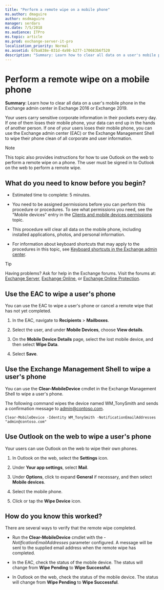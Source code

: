 ```yaml
---
title: "Perform a remote wipe on a mobile phone"
ms.author: dmaguire
author: msdmaguire
manager: serdars
ms.date: 7/5/2018
ms.audience: ITPro
ms.topic: article
ms.prod: exchange-server-it-pro
localization_priority: Normal
ms.assetid: 67ba838e-031d-4a98-b277-170683b6f520
description: "Summary: Learn how to clear all data on a user's mobile phone in the Exchange admin center."
---
```


# Perform a remote wipe on a mobile phone

 **Summary**: Learn how to clear all data on a user's mobile phone in the Exchange admin center in Exchange 2016 or Exchange 2019.
  
Your users carry sensitive corporate information in their pockets every day. If one of them loses their mobile phone, your data can end up in the hands of another person. If one of your users loses their mobile phone, you can use the Exchange admin center (EAC) or the Exchange Management Shell to wipe their phone clean of all corporate and user information.
  
> [!NOTE]
> This topic also provides instructions for how to use Outlook on the web to perform a remote wipe on a phone. The user must be signed in to Outlook on the web to perform a remote wipe.
  
## What do you need to know before you begin?

- Estimated time to complete: 5 minutes.
    
- You need to be assigned permissions before you can perform this procedure or procedures. To see what permissions you need, see the "Mobile devices" entry in the [Clients and mobile devices permissions](../../permissions/feature-permissions/client-and-mobile-device-permissions.md) topic.
    
- This procedure will clear all data on the mobile phone, including installed applications, photos, and personal information.
    
- For information about keyboard shortcuts that may apply to the procedures in this topic, see [Keyboard shortcuts in the Exchange admin center](../../about-documentation/exchange-admin-center-keyboard-shortcuts.md).
    
> [!TIP]
> Having problems? Ask for help in the Exchange forums. Visit the forums at: [Exchange Server](https://go.microsoft.com/fwlink/p/?linkId=60612), [Exchange Online](https://go.microsoft.com/fwlink/p/?linkId=267542), or [Exchange Online Protection](https://go.microsoft.com/fwlink/p/?linkId=285351).
  
## Use the EAC to wipe a user's phone

You can use the EAC to wipe a user's phone or cancel a remote wipe that has not yet completed.
  
1. In the EAC, navigate to **Recipients** \> **Mailboxes**.
    
2. Select the user, and under **Mobile Devices**, choose **View details**.
    
3. On the **Mobile Device Details** page, select the lost mobile device, and then select **Wipe Data**.
    
4. Select **Save**.
    
## Use the Exchange Management Shell to wipe a user's phone

You can use the **Clear-MobileDevice** cmdlet in the Exchange Management Shell to wipe a user's phone.
  
The following command wipes the device named WM_TonySmith and sends a confirmation message to admin@contoso.com.
  
```
Clear-MobileDevice -Identity WM_TonySmith -NotificationEmailAddresses "admin@contoso.com"
```

## Use Outlook on the web to wipe a user's phone

Your users can use Outlook on the web to wipe their own phones.
  
1. In Outlook on the web, select the **Settings** icon.
    
2. Under **Your app settings**, select **Mail**.
    
3. Under **Options**, click to expand **General** if necessary, and then select **Mobile devices**.
    
4. Select the mobile phone.
    
5. Click or tap the **Wipe Device** icon.
    
## How do you know this worked?

There are several ways to verify that the remote wipe completed.
  
- Run the **Clear-MobileDevice** cmdlet with the _-NotificationEmailAddresses_ parameter configured. A message will be sent to the supplied email address when the remote wipe has completed.
    
- In the EAC, check the status of the mobile device. The status will change from **Wipe Pending** to **Wipe Successful**.
    
- In Outlook on the web, check the status of the mobile device. The status will change from **Wipe Pending** to **Wipe Successful**.
    

